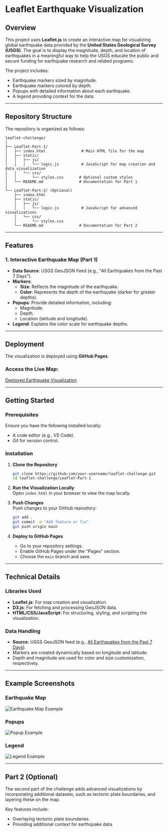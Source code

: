 # Leaflet Earthquake Visualization  

## Overview  

This project uses **Leaflet.js** to create an interactive map for visualizing global earthquake data provided by the **United States Geological Survey (USGS)**. The goal is to display the magnitude, depth, and location of earthquakes in a meaningful way to help the USGS educate the public and secure funding for earthquake research and related programs.  

The project includes:  
- Earthquake markers sized by magnitude.  
- Earthquake markers colored by depth.  
- Popups with detailed information about each earthquake.  
- A legend providing context for the data.  

---

## Repository Structure  

The repository is organized as follows:  

```  
leaflet-challenge/  
│  
├── Leaflet-Part-1/  
│   ├── index.html                # Main HTML file for the map  
│   ├── static/  
│   │   ├── js/  
│   │   │   └── logic.js          # JavaScript for map creation and data visualization  
│   │   └── css/  
│   │       └── styles.css       # Optional custom styles  
│   └── README.md                # Documentation for Part 1  
│  
└── Leaflet-Part-2/ (Optional)  
    ├── index.html  
    ├── static/  
    │   ├── js/  
    │   │   └── logic.js          # JavaScript for advanced visualizations  
    │   └── css/  
    │       └── styles.css  
    └── README.md                # Documentation for Part 2  
```  

---

## Features  

### 1. Interactive Earthquake Map (Part 1)  
- **Data Source**: USGS GeoJSON Feed (e.g., "All Earthquakes from the Past 7 Days").  
- **Markers**:  
  - **Size**: Reflects the magnitude of the earthquake.  
  - **Color**: Represents the depth of the earthquake (darker for greater depths).  
- **Popups**: Provide detailed information, including:  
  - Magnitude.  
  - Depth.  
  - Location (latitude and longitude).  
- **Legend**: Explains the color scale for earthquake depths.  

---

## Deployment  

The visualization is deployed using **GitHub Pages**.  

### Access the Live Map:  
[Deployed Earthquake Visualization](https://your-username.github.io/leaflet-challenge/Leaflet-Part-1)  

---

## Getting Started  

### Prerequisites  
Ensure you have the following installed locally:  
- A code editor (e.g., VS Code).  
- Git for version control.  

### Installation  

1. **Clone the Repository**  
   ```bash  
   git clone https://github.com/your-username/leaflet-challenge.git  
   cd leaflet-challenge/Leaflet-Part-1  
   ```  

2. **Run the Visualization Locally**  
   Open `index.html` in your browser to view the map locally.  

3. **Push Changes**  
   Push changes to your GitHub repository:  
   ```bash  
   git add .  
   git commit -m "Add feature or fix"  
   git push origin main  
   ```  

4. **Deploy to GitHub Pages**  
   - Go to your repository settings.  
   - Enable GitHub Pages under the "Pages" section.  
   - Choose the `main` branch and save.  

---

## Technical Details  

### Libraries Used  
- **Leaflet.js**: For map creation and visualization.  
- **D3.js**: For fetching and processing GeoJSON data.  
- **HTML/CSS/JavaScript**: For structuring, styling, and scripting the visualization.  

### Data Handling  
- **Source**: USGS GeoJSON feed (e.g., [All Earthquakes from the Past 7 Days](https://earthquake.usgs.gov/earthquakes/feed/v1.0/summary/all_week.geojson)).  
- Markers are created dynamically based on longitude and latitude.  
- Depth and magnitude are used for color and size customization, respectively.  

---

## Example Screenshots  

### Earthquake Map  
![Earthquake Map Example](screenshots/earthquake_map.png)  

### Popups  
![Popup Example](screenshots/popup_example.png)  

### Legend  
![Legend Example](screenshots/legend_example.png)  

---

## Part 2 (Optional)  

The second part of the challenge adds advanced visualizations by incorporating additional datasets, such as tectonic plate boundaries, and layering these on the map.  

Key features include:  
- Overlaying tectonic plate boundaries.  
- Providing additional context for earthquake data.  
